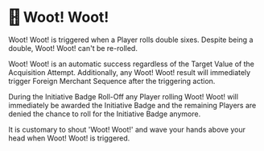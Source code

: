 # 🂓 Woot! Woot!

Woot! Woot! is triggered when a Player rolls double sixes. Despite being a double, Woot! Woot! can't be re-rolled.

Woot! Woot! is an automatic success regardless of the Target Value of the Acquisition Attempt. Additionally, any Woot! Woot! result will immediately trigger Foreign Merchant Sequence after the triggering action.

During the Initiative Badge Roll-Off any Player rolling Woot! Woot! will immediately be awarded the Initiative Badge and the remaining Players are denied the chance to roll for the Initiative Badge anymore.

It is customary to shout 'Woot! Woot!' and wave your hands above your head when Woot! Woot! is triggered.
